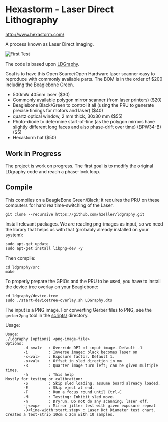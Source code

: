 Hexastorm - Laser Direct Lithography
===================================

http://www.hexastorm.com/

A process known as Laser Direct Imaging.

![First Test][case-pic]

The code is based upon [LDGraphy](http://ldgraphy.org/).

Goal is to have this Open Source/Open Hardware laser scanner easy to reproduce with
commonly available parts. The BOM is in the order of $200 including the
Beaglebone Green.

  * 500mW 405nm laser ($30)
  * Commonly available polygon mirror scanner (from laser printers) ($20)
  * Beaglebone Black/Green to control it all (using the PRU to generate precise
    timings for motors and laser) ($40)
  * quartz optical window, 2 mm thick, 30x30 mm ($55)
  * Photo-diode to determine start-of-line (as the polygon mirrors have
    slightly different long faces and also phase-drift over time) (BPW34-B) ($5)
  * Hexastorm hat ($50)


Work in Progress
----------------
The project is work on progress. The first goal is to modify the original LDgraphy code and reach a phase-lock loop.

Compile
-------
This compiles on a BeagleBone Green/Black; it requires the PRU on these
computers for hard realtime-switching of the Laser.

```
git clone --recursive https://github.com/hzeller/ldgraphy.git
```

Install relevant packages. We are reading png-images as input, so we need the
library that helps us with that (probably already installed on your system):
```
sudo apt-get update
sudo apt-get install libpng-dev -y
```

Then compile:
```
cd ldgraphy/src
make
```

To properly prepare the GPIOs and the PRU to be used, you have to install
the device tree overlay on your Beaglebone:
```
cd ldgraphy/device-tree
sudo ./start-devicetree-overlay.sh LDGraphy.dts
```

The input is a PNG image. For converting Gerber files to PNG, see the
`gerber2png` tool in the [scripts/](./scripts) directory.

Usage:
```
Usage:
./ldgraphy [options] <png-image-file>
Options:
        -d <val>   : Override DPI of input image. Default -1
        -i         : Inverse image: black becomes laser on
        -x<val>    : Exposure factor. Default 1.
        -o<val>    : Offset in sled direction in mm
        -R         : Quarter image turn left; can be given multiple times.
        -h         : This help
Mostly for testing or calibration:
        -S         : Skip sled loading; assume board already loaded.
        -E         : Skip eject at end.
        -F         : Run a focus round until Ctrl-C
        -M         : Testing: Inhibit sled move.
        -n         : Dryrun. Do not do any scanning; laser off.
        -j<exp>    : Mirror jitter test with given exposure repeat
        -D<line-width:start,step> : Laser Dot Diameter test chart. Creates a test-strip 10cm x 2cm with 10 samples.
```


[case-pic]: https://www.hexastorm.com/static/laserscanner.jpg
